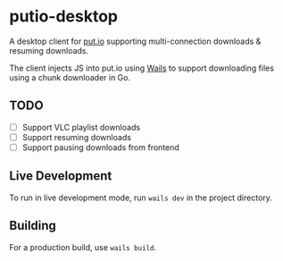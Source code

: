 # putio-desktop
A desktop client for [put.io](https://put.io) supporting multi-connection downloads & resuming downloads.

The client injects JS into put.io using [Wails](https://github.com/wailsapp/wails) to support downloading files using a chunk downloader in Go.

## TODO
- [ ] Support VLC playlist downloads
- [ ] Support resuming downloads
- [ ] Support pausing downloads from frontend

## Live Development
To run in live development mode, run `wails dev` in the project directory.

## Building
For a production build, use `wails build`.
